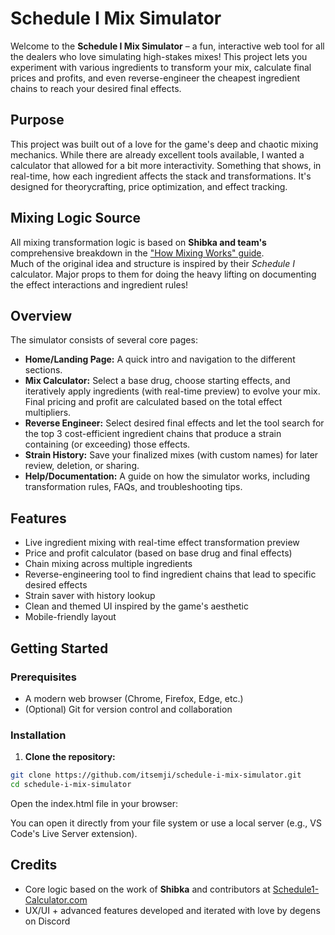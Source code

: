 # Schedule I Mix Simulator

Welcome to the **Schedule I Mix Simulator** – a fun, interactive web tool for all the dealers who love simulating high-stakes mixes! This project lets you experiment with various ingredients to transform your mix, calculate final prices and profits, and even reverse-engineer the cheapest ingredient chains to reach your desired final effects.

## Purpose

This project was built out of a love for the game's deep and chaotic mixing mechanics. While there are already excellent tools available, I wanted a calculator that allowed for a bit more interactivity. Something that shows, in real-time, how each ingredient affects the stack and transformations. It's designed for theorycrafting, price optimization, and effect tracking.

## Mixing Logic Source

All mixing transformation logic is based on **Shibka and team's** comprehensive breakdown in the ["How Mixing Works" guide](https://schedule1-calculator.com/howitworks).  
Much of the original idea and structure is inspired by their *Schedule I* calculator. Major props to them for doing the heavy lifting on documenting the effect interactions and ingredient rules!

## Overview

The simulator consists of several core pages:

- **Home/Landing Page:** A quick intro and navigation to the different sections.
- **Mix Calculator:** Select a base drug, choose starting effects, and iteratively apply ingredients (with real-time preview) to evolve your mix. Final pricing and profit are calculated based on the total effect multipliers.
- **Reverse Engineer:** Select desired final effects and let the tool search for the top 3 cost-efficient ingredient chains that produce a strain containing (or exceeding) those effects.
- **Strain History:** Save your finalized mixes (with custom names) for later review, deletion, or sharing.
- **Help/Documentation:** A guide on how the simulator works, including transformation rules, FAQs, and troubleshooting tips.

## Features

- Live ingredient mixing with real-time effect transformation preview
- Price and profit calculator (based on base drug and final effects)
- Chain mixing across multiple ingredients
- Reverse-engineering tool to find ingredient chains that lead to specific desired effects
- Strain saver with history lookup
- Clean and themed UI inspired by the game's aesthetic
- Mobile-friendly layout

## Getting Started

### Prerequisites
- A modern web browser (Chrome, Firefox, Edge, etc.)
- (Optional) Git for version control and collaboration

### Installation

1. **Clone the repository:**

 ```bash
 git clone https://github.com/itsemji/schedule-i-mix-simulator.git
 cd schedule-i-mix-simulator
```
Open the index.html file in your browser:

You can open it directly from your file system or use a local server (e.g., VS Code's Live Server extension).

## Credits

- Core logic based on the work of **Shibka** and contributors at [Schedule1-Calculator.com](https://schedule1-calculator.com/)
- UX/UI + advanced features developed and iterated with love by degens on Discord

